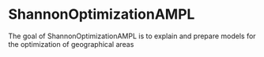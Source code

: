 
<!-- README.md is generated from README.Rmd. Please edit that file -->

# ShannonOptimizationAMPL

<!-- badges: start -->
<!-- badges: end -->

The goal of ShannonOptimizationAMPL is to explain and prepare models for
the optimization of geographical areas
